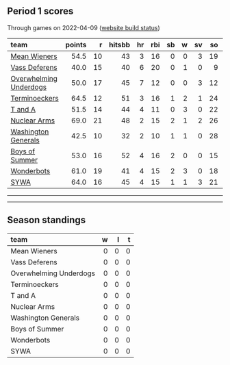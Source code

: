

## Period 1 scores

Through games on 2022-04-09 ([website build status](https://github.com/brian-bot/pl-site/actions))


|team                                              | points|  r| hitsbb| hr| rbi| sb|  w| sv| so|   era|  whip|
|:-------------------------------------------------|------:|--:|------:|--:|---:|--:|--:|--:|--:|-----:|-----:|
|[Mean Wieners](./meanwieners)                     |   54.5| 10|     43|  3|  16|  0|  0|  3| 19| 1.125| 1.000|
|[Vass Deferens](./vassdeferens)                   |   40.0| 15|     40|  6|  20|  0|  1|  0|  9| 6.000| 1.556|
|[Overwhelming Underdogs](./overwhelmingunderdogs) |   50.0| 17|     45|  7|  12|  0|  0|  3| 12| 4.263| 1.342|
|[Terminoeckers](./terminoeckers)                  |   64.5| 12|     51|  3|  16|  1|  2|  1| 24| 2.625| 1.208|
|[T and A](./tanda)                                |   51.5| 14|     44|  4|  11|  0|  3|  0| 22| 5.961| 0.935|
|[Nuclear Arms](./nucleararms)                     |   69.0| 21|     48|  2|  15|  2|  1|  2| 26| 3.566| 1.075|
|[Washington Generals](./washingtongenerals)       |   42.5| 10|     32|  2|  10|  1|  1|  0| 28| 2.802| 1.189|
|[Boys of Summer](./boysofsummer)                  |   53.0| 16|     52|  4|  16|  2|  0|  0| 15| 5.838| 1.378|
|[Wonderbots](./wonderbots)                        |   61.0| 19|     41|  4|  15|  2|  3|  0| 18| 4.190| 1.086|
|[SYWA](./sywa)                                    |   64.0| 16|     45|  4|  15|  1|  1|  3| 21| 4.243| 1.029|

* * *
* * *

## Season standings


|team                   |  w|  l|  t|
|:----------------------|--:|--:|--:|
|Mean Wieners           |  0|  0|  0|
|Vass Deferens          |  0|  0|  0|
|Overwhelming Underdogs |  0|  0|  0|
|Terminoeckers          |  0|  0|  0|
|T and A                |  0|  0|  0|
|Nuclear Arms           |  0|  0|  0|
|Washington Generals    |  0|  0|  0|
|Boys of Summer         |  0|  0|  0|
|Wonderbots             |  0|  0|  0|
|SYWA                   |  0|  0|  0|


